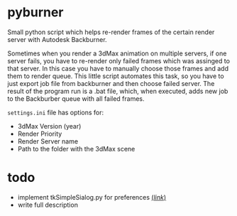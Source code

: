 # pyburner
Small python script which helps re-render frames of the certain render server with Autodesk Backburner.

Sometimes when you render a 3dMax animation on multiple servers, if one server fails, you have to re-render only failed frames which was assinged to that server.
In this case you have to manually choose those frames and add them to render queue.
This little script automates this task, so you have to just export job file from backburner and then choose failed server. The result of the program run is a .bat file, which, when executed, adds new job to the Backburber queue with all failed frames.

`settings.ini` file has options for:
* 3dMax Version (year)
* Render Priority
* Render Server name
* Path to the folder with the 3dMax scene



# todo
* implement tkSimpleSialog.py for preferences [(_link_)](http://effbot.org/tkinterbook/tkinter-dialog-windows.htm)
* write full description
